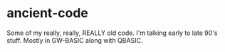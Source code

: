 ancient-code
============

Some of my really, really, REALLY old code. I'm talking early to late 90's stuff. Mostly in GW-BASIC along with QBASIC.
